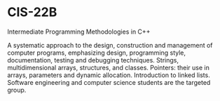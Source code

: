 # CIS-22B
Intermediate Programming Methodologies in C++

A systematic approach to the design, construction and management of computer programs, emphasizing design, programming style, documentation, testing and debugging techniques. Strings, multidimensional arrays, structures, and classes. Pointers: their use in arrays, parameters and dynamic allocation. Introduction to linked lists. Software engineering and computer science students are the targeted group.
